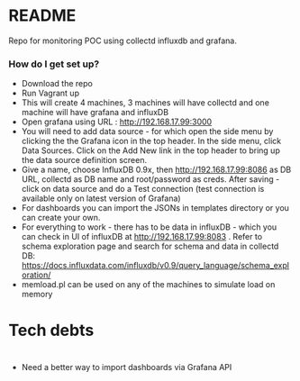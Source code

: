 # README #

Repo for monitoring POC using collectd influxdb and grafana.


### How do I get set up? ###

* Download the repo
* Run Vagrant up
* This will create 4 machines, 3 machines will have collectd and one machine will have grafana and influxDB
* Open grafana using URL : http://192.168.17.99:3000
* You will need to add data source - for which open the side menu by clicking the the Grafana icon in the top header. In the side menu, click Data Sources. Click on the Add New link in the top header to bring up the data source definition screen.
* Give a name, choose InfluxDB 0.9x, then http://192.168.17.99:8086 as DB URL, collectd as DB name and root/password as creds. After saving - click on data source and do a Test connection (test connection is available only on latest version of Grafana)
* For dashboards you can import the JSONs in templates directory or you can create your own.
* For everything to work - there has to be data in influxDB - which you can check in UI of influxDB at http://192.168.17.99:8083 . Refer to schema exploration page and search for schema and data in collectd DB: https://docs.influxdata.com/influxdb/v0.9/query_language/schema_exploration/
* memload.pl can be used on any of the machines to simulate load on memory

#
# Tech debts 
#

* Need a better way to import dashboards via Grafana API